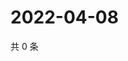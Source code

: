 # 2022-04-08

共 0 条

<!-- BEGIN WEIBO -->
<!-- 最后更新时间 Fri Apr 08 2022 11:25:52 GMT+0800 (China Standard Time) -->

<!-- END WEIBO -->
